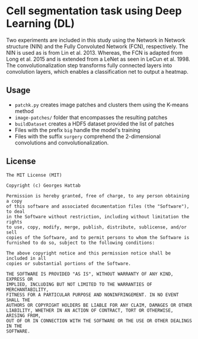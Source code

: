 # Cell segmentation task using Deep Learning (DL)
Two experiments are included in this study using the Network in Network structure (NIN) and the Fully Convoluted Network (FCN), respectively.
The NIN is used as is from Lin et al. 2013.
Whereas, the FCN is adapted from Long et al. 2015 and is extended from a LeNet as seen in LeCun et al. 1998. 
The convolutionalization step transforms fully connected layers into convolution layers, which enables a classification net to output a heatmap.

## Usage 

* `patchk.py` creates image patches and clusters them using the K-means method
* `image-patches/` folder that encompasses the resulting patches
* `buildDataset` creates a HDF5 dataset provided the list of patches 
* Files with the prefix `big` handle the model's training
* Files with the suffix `surgery` comprehend the 2-dimensional convolutions and convolutionalization.

## License
```
The MIT License (MIT)

Copyright (c) Georges Hattab

Permission is hereby granted, free of charge, to any person obtaining a copy
of this software and associated documentation files (the "Software"), to deal
in the Software without restriction, including without limitation the rights
to use, copy, modify, merge, publish, distribute, sublicense, and/or sell
copies of the Software, and to permit persons to whom the Software is
furnished to do so, subject to the following conditions:

The above copyright notice and this permission notice shall be included in all
copies or substantial portions of the Software.

THE SOFTWARE IS PROVIDED "AS IS", WITHOUT WARRANTY OF ANY KIND, EXPRESS OR
IMPLIED, INCLUDING BUT NOT LIMITED TO THE WARRANTIES OF MERCHANTABILITY,
FITNESS FOR A PARTICULAR PURPOSE AND NONINFRINGEMENT. IN NO EVENT SHALL THE
AUTHORS OR COPYRIGHT HOLDERS BE LIABLE FOR ANY CLAIM, DAMAGES OR OTHER
LIABILITY, WHETHER IN AN ACTION OF CONTRACT, TORT OR OTHERWISE, ARISING FROM,
OUT OF OR IN CONNECTION WITH THE SOFTWARE OR THE USE OR OTHER DEALINGS IN THE
SOFTWARE.
```
